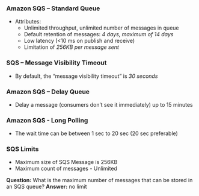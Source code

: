 ### Amazon SQS – Standard Queue
* Attributes:
  - Unlimited throughput, unlimited number of messages in queue
  - Default retention of messages: _4 days, maximum of 14 days_
  - Low latency (<10 ms on publish and receive)
  - Limitation of _256KB per message sent_

### SQS – Message Visibility Timeout
* By default, the “message visibility timeout” is _30 seconds_

### Amazon SQS – Delay Queue
* Delay a message (consumers don’t see it immediately) up to 15 minutes

### Amazon SQS - Long Polling
* The wait time can be between 1 sec to 20 sec
(20 sec preferable)

### SQS Limits
* Maximum size of SQS Message is 256KB
* Maximum count of messages - Unlimited

__Question:__ What is the maximum number of messages that can be stored in an SQS queue?
__Answer:__ no limit

